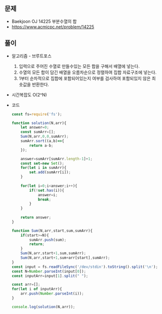 문제
-----

+ Baekjoon OJ 14225 부분수열의 합
+ https://www.acmicpc.net/problem/14225

풀이 
------

+ 알고리즘 - 브루트포스

  1. 입력으로 주어진 수열로 만들수있는 모든 합을 구해서 배열에 넣는다.
  2. 수열의 모든 합이 담긴 배열을 오름차순으로 정렬하여 집합 자료구조에 넣는다.
  3. 1부터 순차적으로 집합에 포함되어있는지 여부를 검사하여 포함되있지 않은 최솟값을 반환한다.



+ 시간복잡도 O(2^N)



+ 코드

  ``` javascript
  const fs=require('fs');
  
  function solution(N,arr){
      let answer=0;
      const sumArr=[];
      Sum(N,arr,0,0,sumArr);
      sumArr.sort((a,b)=>{
          return a-b;
      });
  
      answer=sumArr[sumArr.length-1]+1;
      const set=new Set();
      for(let i in sumArr){
          set.add(sumArr[i]);
      }
      
      for(let i=0;i<answer;i++){
          if(!set.has(i)){
              answer=i;
              break;
          }
      }
      
      return answer;
  }
  
  function Sum(N,arr,start,sum,sumArr){
      if(start>=N){
          sumArr.push(sum);
          return;
      }
      Sum(N,arr,start+1,sum,sumArr);
      Sum(N,arr,start+1,sum+arr[start],sumArr);
  }
  const input = fs.readFileSync('/dev/stdin').toString().split('\n');
  const N=Number.parseInt(input[0]);
  const inputArr=input[1].split(" ");
  
  const arr=[];
  for(let i of inputArr){
      arr.push(Number.parseInt(i));
  }
  
  console.log(solution(N,arr));
  ```
